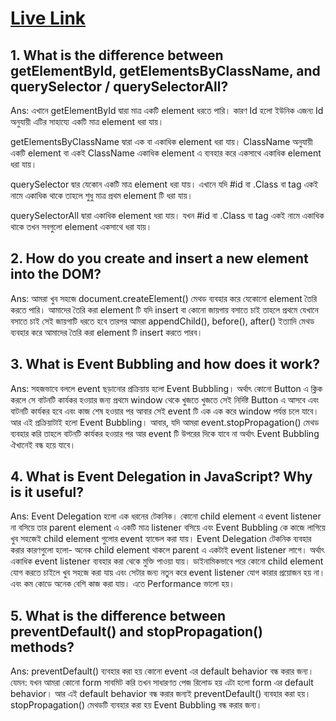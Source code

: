 
# <a href="https://mohammad-moklesur-rahman.github.io/Programming-Hero_B12-A5-Emergency-Hotline/">Live Link</a>


## 1. What is the difference between getElementById, getElementsByClassName, and querySelector / querySelectorAll?

Ans: এখানে getElementById দ্বারা মাত্র একটি element ধরতে পারি। কারণ Id হলো ইউনিক এজন্য Id অনুযায়ী এটির সাহায্যে একটি মাত্র element ধরা যায়।

getElementsByClassName দ্বারা এক বা একাধিক element ধরা যায়। ClassName অনুযায়ী একটি element বা একই ClassName একাধিক element এ ব্যবহার করে একসাথে একাধিক element ধরা যায়।

querySelector দ্বার যেকোন একটি মাত্র element ধরা যায়। এখানে যদি #id বা .Class বা tag একই নামে একাধিক থাকে তাহলে শুধু মাত্র প্রথম element টি ধরা যায়।

querySelectorAll দ্বারা একাধিক element ধরা যায়। যখন #id বা .Class বা tag একই নামে একাধিক থাকে তখন সবগুলো element একসাথে ধরা যায়।


## 2. How do you create and insert a new element into the DOM?

Ans: আমরা খুব সহজে document.createElement() মেথড ব্যবহার করে যেকোনো element তৈরি করতে পারি। আমাদের তৈরি করা element টি যদি insert বা কোনো জায়গায় বসাতে চাই তাহলে প্রথমে যেখানে বসাতে চাই সেই জায়গাটি ধরতে হবে তারপর আমরা appendChild(), before(), after() ইত্যাদি মেথড ব্যবহার করে আমাদের তৈরি করা element টি insert করতে পারব। 


## 3. What is Event Bubbling and how does it work?

Ans: সহজভাবে বললে event ছড়ানোর প্রক্রিয়ায় হলো Event Bubbling। অর্থাৎ কোনো Button এ ক্লিক করলে সে বাটনটি কার্যকর হওয়ার জন্য প্রথমে window থেকে খুজতে খুজতে সেই নির্দিষ্ট Button এ আসবে এবং বাটনটি কার্যকর হবে এবং কাজ শেষ হওয়ার পর আবার সেই event টি এক এক করে window পর্যন্ত চলে যাবে। আর এই প্রক্রিয়াটাই হলো Event Bubbling। আবার, যদি আমরা event.stopPropagation() মেথড ব্যবহার করি তাহলে বাটনটি কার্যকর হওয়ার পর আর event টি উপরের দিকে যাবে না অর্থাৎ Event Bubbling ঐখানেই বন্ধ হয়ে যাবে।

## 4. What is Event Delegation in JavaScript? Why is it useful?

Ans: Event Delegation হলো এক ধরনের টেকনিক। কোনো child element এ event listener না বসিয়ে তার parent element এ একটি মাত্র listener বসিয়ে এবং Event Bubbling কে কাজে লাগিয়ে খুব সহজেই child element গুলোর event হ্যান্ডেল করা যায়।
Event Delegation টেকনিক ব্যবহার করার কারণগুলো হলো- অনেক child element থাকলে parent এ একটাই event listener লাগে। অর্থাৎ একাধিক event listener ব্যবহার করা থেকে মুক্তি পাওয়া যায়। ডাইনামিকভাবে পরে কোনো child element যোগ করতে চাইলে খুব সহজে করা যায় এবং সেটার জন্য নতুন করে event listener যোগ কারার প্রয়োজন হয় না। এবং কম কোডে অনেক বেশি কাজ করা যায়। এতে Performance ভালো হয়।

## 5. What is the difference between preventDefault() and stopPropagation() methods?

Ans: preventDefault() ব্যবহার করা হয় কোনো event এর default behavior বন্ধ করার জন্য। যেমন: যখন আমরা কোনো form সাবমিট করি তখন সাধারণত পেজ রিলোড হয় এটা হলো form এর default behavior। আর এই default behavior বন্ধ করার জন্যই preventDefault() ব্যবহার করা হয়।
stopPropagation() মেথডটি ব্যবহার করা হয় Event Bubbling বন্ধ করার জন্য।